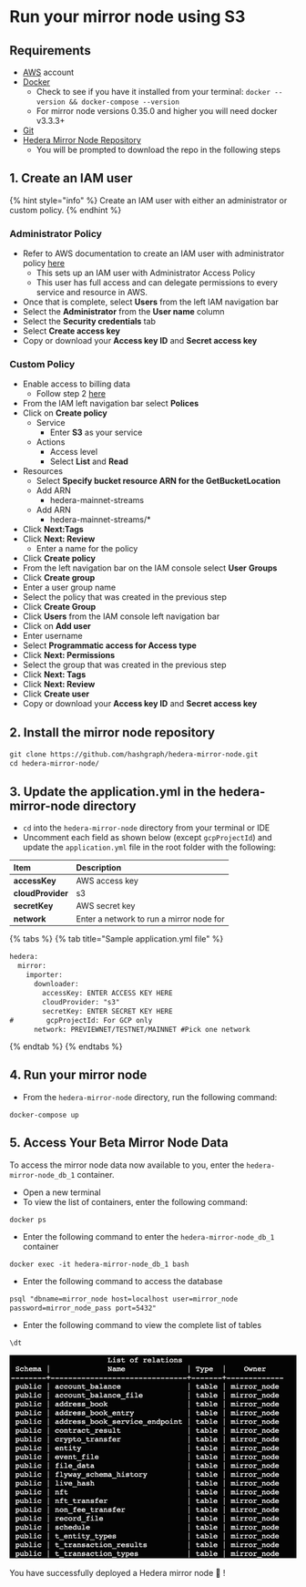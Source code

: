 # Run your mirror node using S3

## Requirements

* [AWS](https://aws.amazon.com/free/?trk=ps_a131L0000085DvcQAE&trkCampaign=acq_paid_search_brand&sc_channel=ps&sc_campaign=acquisition_US&sc_publisher=google&sc_category=core&sc_country=US&sc_geo=NAMER&sc_outcome=acq&sc_detail=aws%20account&sc_content=Account_e&sc_segment=432339156165&sc_medium=ACQ-P|PS-GO|Brand|Desktop|SU|AWS|Core|US|EN|Text&s_kwcid=AL!4422!3!432339156165!e!!g!!aws%20account&ef_id=Cj0KCQjw8IaGBhCHARIsAGIRRYrLfWc3ykRf_hAUeVvf4nNEYvacHwk_w1jAuSj6hQZ8_muh0T5p3acaAkZDEALw_wcB:G:s&s_kwcid=AL!4422!3!432339156165!e!!g!!aws%20account&all-free-tier.sort-by=item.additionalFields.SortRank&all-free-tier.sort-order=asc&awsf.Free%20Tier%20Types=*all&awsf.Free%20Tier%20Categories=*all) account
* [Docker](https://www.docker.com/get-docker)
  * Check to see if you have it installed from your terminal: `docker --version && docker-compose --version`
  * For mirror node versions 0.35.0 and higher you will need docker v3.3.3+
* [Git](https://git-scm.com/book/en/v2/Getting-Started-Installing-Git)
* [Hedera Mirror Node Repository](https://github.com/hashgraph/hedera-mirror-node) 
  * You will be prompted to download the repo in the following steps 

## 1. Create an IAM user

{% hint style="info" %}
Create an IAM user with either an administrator or custom policy.
{% endhint %}

### **Administrator Policy** 

* Refer to AWS documentation to create an IAM user with administrator policy [here ](https://docs.aws.amazon.com/IAM/latest/UserGuide/getting-started_create-admin-group.html%20)
  * This sets up an IAM user with Administrator Access Policy 
  * This user has full access and can delegate permissions to every service and resource in AWS. 
* Once that is complete, select **Users** from the left IAM navigation bar
* Select the **Administrator** from the **User name** column
* Select the **Security credentials** tab
* Select **Create access key**
* Copy or download your **Access key ID** and **Secret access key**  

### **Custom Policy** 

* Enable access to billing data
  * Follow step 2 [here](https://docs.aws.amazon.com/IAM/latest/UserGuide/getting-started_create-admin-group.html)
* From the IAM left navigation bar select **Polices** 
* Click on **Create policy**
  * Service 
    * Enter **S3** as your service
  * Actions
    * Access level 
    * Select **List** and **Read** 
* Resources 
  * Select **Specify bucket resource ARN for the GetBucketLocation** 
  * Add ARN 
    * hedera-mainnet-streams 
  * Add ARN 
    * hedera-mainnet-streams/\* 
* Click **Next:Tags**
* Click **Next: Review** 
  * Enter a name for the policy
* Click **Create policy** 
* From the left navigation bar on the IAM console select **User** **Groups** 
* Click **Create group** 
* Enter a user group name
* Select the policy that was created in the previous step 
* Click **Create Group** 
* Click **Users** from the IAM console left navigation bar 
* Click on **Add user**  
* Enter username 
* Select **Programmatic access for Access type** 
* Click **Next: Permissions** 
* Select the group that was created in the previous step 
* Click **Next: Tags** 
* Click **Next: Review** 
* Click **Create user** 
* Copy or download your **Access key ID** and **Secret access key** 

## 2. Install the mirror node repository

```text
git clone https://github.com/hashgraph/hedera-mirror-node.git
cd hedera-mirror-node/
```

## 3. Update the application.yml in the hedera-mirror-node directory

* `cd` into the `hedera-mirror-node` directory from your terminal or IDE
* Uncomment each field as shown below \(except `gcpProjectId`\) and update the `application.yml` file in the root folder with the following:

| Item | Description |
| :--- | :--- |
| **accessKey** | AWS access key |
| **cloudProvider** | s3 |
| **secretKey** | AWS secret key |
| **network** | Enter a network to run a mirror node for |

{% tabs %}
{% tab title="Sample application.yml file" %}
```text
hedera:
  mirror:
    importer: 
      downloader:
        accessKey: ENTER ACCESS KEY HERE
        cloudProvider: "s3"
        secretKey: ENTER SECRET KEY HERE
#        gcpProjectId: For GCP only
      network: PREVIEWNET/TESTNET/MAINNET #Pick one network
```
{% endtab %}
{% endtabs %}

## 4. Run your mirror node

* From the `hedera-mirror-node` directory, run the following command:

```text
docker-compose up
```

## 5. Access Your Beta Mirror Node Data

To access the mirror node data now available to you, enter the `hedera-mirror-node_db_1` container.

* Open a new terminal
* To view the list of containers, enter the following command:

```text
docker ps
```

* Enter the following command to enter the `hedera-mirror-node_db_1` container

```text
docker exec -it hedera-mirror-node_db_1 bash
```

* Enter the following command to access the database

```text
psql "dbname=mirror_node host=localhost user=mirror_node password=mirror_node_pass port=5432"
```

* Enter the following command to view the complete list of tables

```text
\dt
```

![](../../.gitbook/assets/image%20%281%29%20%281%29%20%281%29%20%281%29%20%281%29%20%281%29%20%281%29.png)

You have successfully deployed a Hedera mirror node 🥳 !

